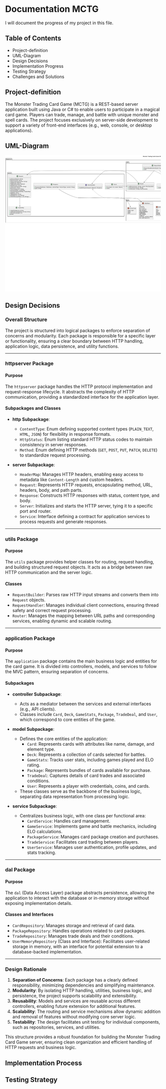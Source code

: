 # Documentation MCTG

I will document the progress of my project in this file.

## Table of Contents

- Project-definition
- UML-Diagram
- Design Decisions
- Implementation Progress
- Testing Strategy
- Challenges and Solutions

## Project-definition

The Monster Trading Card Game (MCTG) is a REST-based server application built using Java or C# to enable users to participate in a magical card game. Players can trade, manage, and battle with unique monster and spell cards. The project focuses exclusively on server-side development to support a variety of front-end interfaces (e.g., web, console, or desktop applications).

## UML-Diagram

![img.png](img.png)

## Design Decisions

### Overall Structure
The project is structured into logical packages to enforce separation of concerns and modularity. Each package is responsible for a specific layer or functionality, ensuring a clear boundary between HTTP handling, application logic, data persistence, and utility functions.

---

### httpserver Package

#### Purpose
The `httpserver` package handles the HTTP protocol implementation and request-response lifecycle. It abstracts the complexity of HTTP communication, providing a standardized interface for the application layer.

#### Subpackages and Classes
- **http Subpackage**:
    - `ContentType`: Enum defining supported content types (`PLAIN_TEXT`, `HTML`, `JSON`) for flexibility in response formats.
    - `HttpStatus`: Enum listing standard HTTP status codes to maintain consistency in server responses.
    - `Method`: Enum defining HTTP methods (`GET`, `POST`, `PUT`, `PATCH`, `DELETE`) to standardize request processing.

- **server Subpackage**:
    - `HeaderMap`: Manages HTTP headers, enabling easy access to metadata like `Content-Length` and custom headers.
    - `Request`: Represents HTTP requests, encapsulating method, URL, headers, body, and path parts.
    - `Response`: Constructs HTTP responses with status, content type, and body.
    - `Server`: Initializes and starts the HTTP server, tying it to a specific port and router.
    - `Service`: Interface defining a contract for application services to process requests and generate responses.

---

### utils Package

#### Purpose
The `utils` package provides helper classes for routing, request handling, and building structured request objects. It acts as a bridge between raw HTTP communication and the server logic.

#### Classes
- `RequestBuilder`: Parses raw HTTP input streams and converts them into `Request` objects.
- `RequestHandler`: Manages individual client connections, ensuring thread safety and correct request processing.
- `Router`: Manages the mapping between URL paths and corresponding services, enabling dynamic and scalable routing.

---

### application Package

#### Purpose
The `application` package contains the main business logic and entities for the card game. It is divided into controllers, models, and services to follow the MVC pattern, ensuring separation of concerns.

#### Subpackages
- **controller Subpackage**:
    - Acts as a mediator between the services and external interfaces (e.g., API clients).
    - Classes include `Card`, `Deck`, `GameStats`, `Package`, `TradeDeal`, and `User`, which correspond to core entities of the game.

- **model Subpackage**:
    - Defines the core entities of the application:
        - `Card`: Represents cards with attributes like name, damage, and element type.
        - `Deck`: Represents a collection of cards selected for battles.
        - `GameStats`: Tracks user stats, including games played and ELO rating.
        - `Package`: Represents bundles of cards available for purchase.
        - `TradeDeal`: Captures details of card trades and associated conditions.
        - `User`: Represents a player with credentials, coins, and cards.
    - These classes serve as the backbone of the business logic, separating data representation from processing logic.

- **service Subpackage**:
    - Centralizes business logic, with one class per functional area:
        - `CardService`: Handles card management.
        - `GameService`: Implements game and battle mechanics, including ELO calculations.
        - `PackageService`: Manages card package creation and purchases.
        - `TradeService`: Facilitates card trading between players.
        - `UserService`: Manages user authentication, profile updates, and stats tracking.

---

### dal Package

#### Purpose
The `dal` (Data Access Layer) package abstracts persistence, allowing the application to interact with the database or in-memory storage without exposing implementation details.

#### Classes and Interfaces
- `CardRepository`: Manages storage and retrieval of card data.
- `PackageRepository`: Handles operations related to card packages.
- `TradeRepository`: Manages trade deals and their conditions.
- `UserMemoryRepository` (Class and Interface): Facilitates user-related storage in memory, with an interface for potential extension to a database-backed implementation.

---

### Design Rationale
1. **Separation of Concerns**: Each package has a clearly defined responsibility, minimizing dependencies and simplifying maintenance.
2. **Modularity**: By isolating HTTP handling, utilities, business logic, and persistence, the project supports scalability and extensibility.
3. **Reusability**: Models and services are reusable across different controllers, enabling future extension for additional features.
4. **Scalability**: The routing and service mechanisms allow dynamic addition and removal of features without modifying core server logic.
5. **Testability**: The design facilitates unit testing for individual components, such as repositories, services, and utilities.

This structure provides a robust foundation for building the Monster Trading Card Game server, ensuring clean organization and efficient handling of HTTP requests and business logic.


## Implementation Process

## Testing Strategy
